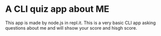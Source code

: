 # A CLI quiz app about ME
This app is made by node.js in repl.it.
This is a very basic CLI app asking questions about me 
and will shsow your score and hisgh score.